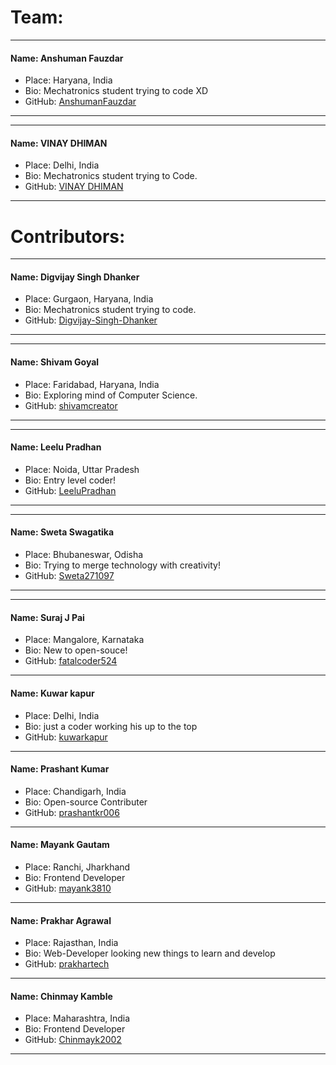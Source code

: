 # Team:

---

#### Name: Anshuman Fauzdar

- Place: Haryana, India
- Bio: Mechatronics student trying to code XD
- GitHub: [AnshumanFauzdar](github.com/AnshumanFauzdar)

---

---

#### Name: VINAY DHIMAN

- Place: Delhi, India
- Bio: Mechatronics student trying to Code.
- GitHub: [VINAY DHIMAN](https://github.com/VinayDhiman)

---

# Contributors:

---

#### Name: Digvijay Singh Dhanker

- Place: Gurgaon, Haryana, India
- Bio: Mechatronics student trying to code.
- GitHub: [Digvijay-Singh-Dhanker](https://github.com/Digvijay-Singh-Dhanker)

---

---

#### Name: Shivam Goyal

- Place: Faridabad, Haryana, India
- Bio: Exploring mind of Computer Science.
- GitHub: [shivamcreator](https://github.com/shivamcreator/)

---

---

#### Name: Leelu Pradhan

- Place: Noida, Uttar Pradesh
- Bio: Entry level coder!
- GitHub: [LeeluPradhan](https://github.com/LeeluPradhan)

---

---

#### Name: Sweta Swagatika

- Place: Bhubaneswar, Odisha
- Bio: Trying to merge technology with creativity!
- GitHub: [Sweta271097](https://github.com/Sweta271097)

---

---

#### Name: Suraj J Pai

- Place: Mangalore, Karnataka
- Bio: New to open-souce!
- GitHub: [fatalcoder524](https://github.com/fatalcoder524)

---

#### Name: Kuwar kapur

- Place: Delhi, India
- Bio: just a coder working his up to the top
- GitHub: [kuwarkapur](https://github.com/kuwarkapur)

---

#### Name: Prashant Kumar

- Place: Chandigarh, India
- Bio: Open-source Contributer
- GitHub: [prashantkr006](https://github.com/prashantkr006)

---

#### Name: Mayank Gautam

- Place: Ranchi, Jharkhand
- Bio: Frontend Developer
- GitHub: [mayank3810](https://github.com/mayank3810)

---

#### Name: Prakhar Agrawal
- Place: Rajasthan, India
- Bio: Web-Developer looking new things to learn and develop
- GitHub: [prakhartech](https://github.com/prakhatech)
---

#### Name: Chinmay Kamble
- Place: Maharashtra, India
- Bio: Frontend Developer
- GitHub: [Chinmayk2002](https://github.com/Chinmayk2002)
---
